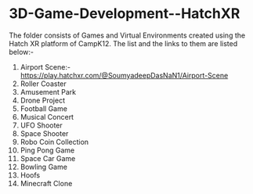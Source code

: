 # 3D-Game-Development--HatchXR
The folder consists of  Games and Virtual Environments created using the Hatch XR platform of CampK12. The list and the links to them are listed below:-
1. Airport Scene:- https://play.hatchxr.com/@SoumyadeepDasNaN1/Airport-Scene
2. Roller Coaster
3. Amusement Park
4. Drone Project
5. Football Game
6. Musical Concert
7. UFO Shooter
8. Space Shooter
9. Robo Coin Collection
10. Ping Pong Game
11. Space Car Game
12. Bowling Game
13. Hoofs
14. Minecraft Clone
